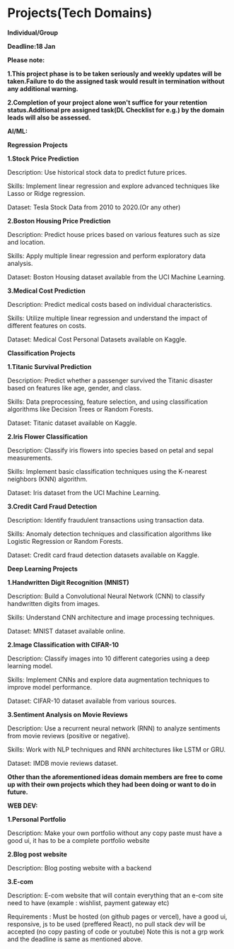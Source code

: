 # Projects(Tech Domains)

**Individual/Group**

**Deadline:18 Jan**

**Please note:**

**1.This project phase is to be taken seriously and weekly updates will be taken.Failure to do the assigned task would result in termination without any additional warning.**

**2.Completion of your project alone won't suffice for your retention status.Additional pre assigned task(DL Checklist for e.g.) by the domain leads will also be assessed.**

**AI/ML:**

**Regression Projects**

**1.Stock Price Prediction**

Description: Use historical stock data to predict future prices.

Skills: Implement linear regression and explore advanced techniques like Lasso or Ridge regression.

Dataset: Tesla Stock Data from 2010 to 2020.(Or any other)

**2.Boston Housing Price Prediction**

Description: Predict house prices based on various features such as size and location.

Skills: Apply multiple linear regression and perform exploratory data analysis.

Dataset: Boston Housing dataset available from the UCI Machine Learning.

**3.Medical Cost Prediction**

Description: Predict medical costs based on individual characteristics.

Skills: Utilize multiple linear regression and understand the impact of different features on costs.

Dataset: Medical Cost Personal Datasets available on Kaggle.

**Classification Projects**

**1.Titanic Survival Prediction**

Description: Predict whether a passenger survived the Titanic disaster based on features like age, gender, and class.

Skills: Data preprocessing, feature selection, and using classification algorithms like Decision Trees or Random Forests.

Dataset: Titanic dataset available on Kaggle.

**2.Iris Flower Classification**

Description: Classify iris flowers into species based on petal and sepal measurements.

Skills: Implement basic classification techniques using the K-nearest neighbors (KNN) algorithm.

Dataset: Iris dataset from the UCI Machine Learning.

**3.Credit Card Fraud Detection**

Description: Identify fraudulent transactions using transaction data.

Skills: Anomaly detection techniques and classification algorithms like Logistic Regression or Random Forests.

Dataset: Credit card fraud detection datasets available on Kaggle.

**Deep Learning Projects**

**1.Handwritten Digit Recognition (MNIST)**

Description: Build a Convolutional Neural Network (CNN) to classify handwritten digits from images.

Skills: Understand CNN architecture and image processing techniques.

Dataset: MNIST dataset available online.

**2.Image Classification with CIFAR-10**

Description: Classify images into 10 different categories using a deep learning model.

Skills: Implement CNNs and explore data augmentation techniques to improve model performance.

Dataset: CIFAR-10 dataset available from various sources.

**3.Sentiment Analysis on Movie Reviews**

Description: Use a recurrent neural network (RNN) to analyze sentiments from movie reviews (positive or negative).

Skills: Work with NLP techniques and RNN architectures like LSTM or GRU.

Dataset: IMDB movie reviews dataset.

**Other than the aforementioned ideas domain members are free to come up with their own projects which they had been doing or want to do in future.**








**WEB DEV:**


**1.Personal Portfolio**

Description: Make your own portfolio without any copy paste must have a good ui, it has to be a complete portfolio website


**2.Blog post website**

Description: Blog posting website with a backend


**3.E-com**

Description: E-com website that will contain everything that an e-com site need to have (example : wishlist, payment gateway etc) 




Requirements : Must be hosted (on github pages or vercel), have a good ui, responsive, js to be used (preffered React), no pull stack dev will be accepted (no copy pasting of code or youtube)
Note this is not a grp work and the deadline is same as mentioned above.



